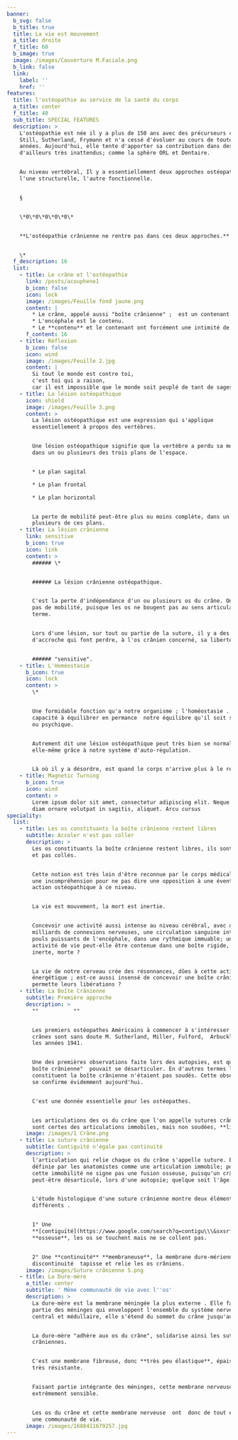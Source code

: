 ```yaml
---
banner:
  b_svg: false
  b_title: true
  title: La vie est mouvement
  a_title: droite
  f_title: 60
  b_image: true
  image: /images/Couverture M.Faciale.png
  b_link: false
  link:
    label: ''
    href: ''
features:
  title: l'ostéopathie au service de la santé du corps
  a_title: center
  f_title: 40
  sub_title: SPECIAL FEATURES
  description: >
    L'ostéopathie est née il y a plus de 150 ans avec des précurseurs comme
    Still, Sutherland, Frymann et n'a cessé d'évoluer au cours de toutes ces
    années. Aujourd'hui, elle tente d'apporter sa contribution dans des domaines
    d'ailleurs très inattendus; comme la sphère ORL et Dentaire.


    Au niveau vertébral, Il y a essentiellement deux approches ostéopathiques ;
    l'une structurelle, l'autre fonctionnelle.


    §


    \*0\*0\*0\*0\*0\*


    **L'ostéopathie crânienne ne rentre pas dans ces deux approches.**


    \*
  f_description: 16
  list:
    - title: Le crâne et l'ostéopathie
      link: /posts/acouphene1
      b_icon: false
      icon: lock
      image: /images/Feuille fond jaune.png
      content: |
        * Le crâne, appelé aussi "boîte crânienne" ;  est un contenant.
        * L'encéphale est le contenu.
        * Le **contenu** et le contenant ont forcément une intimité de vie.
      f_content: 16
    - title: Réflexion
      b_icon: false
      icon: wind
      image: /images/Feuille 2.jpg
      content: |
        Si tout le monde est contre toi,
        c'est toi qui a raison,
        car il est impossible que le monde soit peuplé de tant de sages.
    - title: La lésion ostéopathique
      icon: shield
      image: /images/Feuille 3.png
      content: >
        La lésion ostéopathique est une expression qui s'applique
        essentiellement à propos des vertèbres.


        Une lésion ostéopathique signifie que la vertèbre a perdu sa mobilité
        dans un ou plusieurs des trois plans de l'espace.


        * Le plan sagital

        * Le plan frontal

        * Le plan horizontal


        La perte de mobilité peut-être plus ou moins complète, dans un ou
        plusieurs de ces plans.
    - title: La lésion crânienne
      link: sensitive
      b_icon: true
      icon: link
      content: >
        ###### \*


        ###### La lésion crânienne ostéopathique.


        C'est la perte d'indépendance d'un ou plusieurs os du crâne. On ne parle
        pas de mobilité, puisque les os ne bougent pas au sens articulaire du
        terme.


        Lors d'une lésion, sur tout ou partie de la suture, il y a des points
        d'accroche qui font perdre, à l'os crânien concerné, sa liberté


        ###### "sensitive".
    - title: L'Homéostasie
      b_icon: true
      icon: lock
      content: >
        \*


        Une formidable fonction qu'a notre organisme ; l'homéostasie . La
        capacité à équilibrer en permance  notre équilibre qu'il soit somatique
        ou psychique.


        Autrement dit une lésion ostéopathique peut très bien se normaliser
        elle-même grâce à notre système d'auto-régulation.


        Là où il y a désordre, est quand le corps n'arrive plus à le réguler.
    - title: Magnetic Turning
      b_icon: true
      icon: wind
      content: >
        Lorem ipsum dolor sit amet, consectetur adipiscing elit. Neque enim id
        diam ornare volutpat in sagitis, aliquet. Arcu cursus
speciality:
  list:
    - title: Les os constituants la boîte crânienne restent libres
      subtitle: Accoler n'est pas coller
      description: >
        Les os constituants la boîte crânienne restent libres, ils sont accolés
        et pas collés.


        Cette notion est très loin d'être reconnue par le corps médical et crée
        une incompréhension pour ne pas dire une opposition à une éventuelle
        action ostéopathique à ce niveau.


        La vie est mouvement, la mort est inertie.


        Concevoir une activité aussi intense au niveau cérébral, avec des
        milliards de connexions nerveuses, une circulation sanguine intense, des
        pouls puissants de l'encéphale, dans une rythmique immuable; une telle
        activité de vie peut-elle être contenue dans une boîte rigide, fermée,
        inerte, morte ?


        La vie de notre cerveau crée des résonnances, dûes à cette activité
        énergétique ; est-ce aussi insensé de concevoir une boîte crânienne qui
        permette leurs libérations ?
    - title: La Boîte Crânienne
      subtitle: Première approche
      description: >
        °°           °°


        Les premiers ostéopathes Américains à commencer à s'intéresser aux
        crânes sont sans doute M. Sutherland, Miller, Fulford,  Arbuckle; vers
        les années 1941.


        Une des premières observations faite lors des autopsies, est que "la
        boîte crânienne"  pouvait se désarticuler. En d'autres termes les os qui
        constituent la boîte crânienne n'étaient pas soudés. Cette observation
        se confirme évidemment aujourd'hui.


        C'est une donnée essentielle pour les ostéopathes.


        Les articulations des os du crâne que l'on appelle sutures crâniennes,
        sont certes des articulations immobiles, mais non soudées, **libres**.
      image: /images/1 Crâne.png
    - title: La suture crânienne
      subtitle: Contiguïté n'égale pas continuité
      description: >
        l'articulation qui relie chaque os du crâne s'appelle suture. Elle est
        définie par les anatomistes comme une articulation immobile; pourtant
        cette immobilité ne signe pas une fusion osseuse, puisqu'un crâne
        peut-être désarticulé, lors d'une autopsie; quelque soit l'âge.


        L'étude histologique d'une suture crânienne montre deux éléments bien
        différents .


        1° Une
        **[contiguïté](https://www.google.com/search?q=contigu\\\&sxsrf=APwXEdfQS3lChPJnF28Mqw0Utsnb982dNw%3A1687766143329\\\&ei=f0SZZJPVE-zFkdUP5euoyAk\\\&oq=contigu\\\&gs_lcp=Cgxnd3Mtd2l6LXNlcnAQARgBMgwIIxCKBRAnEEYQ-QEyCAgAEIAEELEDMgUIABCABDIFCAAQgAQyBwgAEIoFEEMyCAgAEIAEEMsBMgUIABCABDIFCAAQgAQyCAgAEIAEEMsBMgUIABCABDoKCAAQRxDWBBCwAzoKCAAQigUQsAMQQzoHCCMQigUQJzoHCAAQgAQQCjogCAAQigUQRhD5ARCXBRCMBRDdBBBGEPQDEPUDEPYDGAFKBAhBGABQoghYzhFg8SZoAXABeACAAYEBiAGeApIBAzIuMZgBAKABAcABAcgBCtoBBggBEAEYEw\\\&sclient=gws-wiz-serp%20%22contigu%22)**
        **osseuse**, les os se touchent mais ne se collent pas.


        2° Une **continuité** **membraneuse**, la membrane dure-mérienne sans
        discontinuité  tapisse et relie les os crâniens.
      image: /images/Suture crânienne 5.png
    - title: La Dure-mère
      a_title: center
      subtitle: ' Même communauté de vie avec l''os'
      description: >
        La dure-mère est la membrane méningée la plus externe . Elle fait 
        partie des méninges qui enveloppent l'ensemble du système nerveux
        central et médullaire, elle s'étend du sommet du crâne jusqu'au sacrum.


        La dure-mère "adhère aux os du crâne", solidarise ainsi les sutures
        crâniennes.


        C'est une membrane fibreuse, donc **très peu élastique**, épaisse et
        très résistante.


        Faisant partie intégrante des méninges, cette membrane nerveuse est
        extrêmement sensible.


        Les os du crâne et cette membrane nerveuse  ont  donc de tout évidence
        une communauté de vie.
      image: /images/1688411679257.jpg
---
```



















































